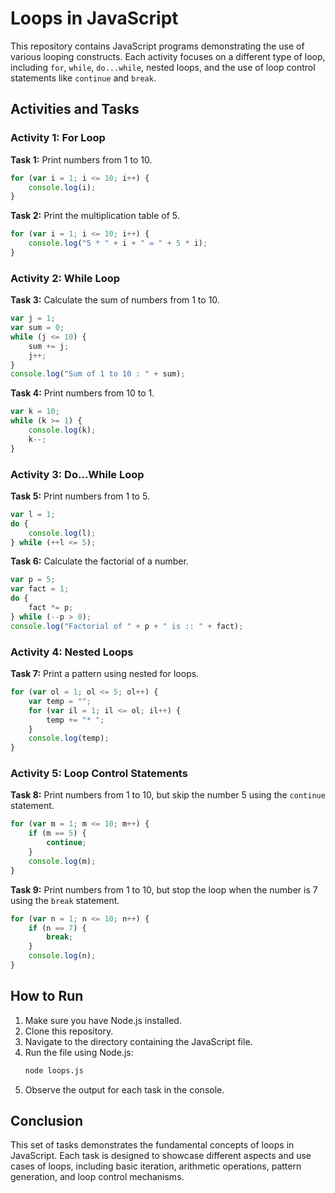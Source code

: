# Loops in JavaScript

This repository contains JavaScript programs demonstrating the use of various looping constructs. Each activity focuses on a different type of loop, including `for`, `while`, `do...while`, nested loops, and the use of loop control statements like `continue` and `break`.

## Activities and Tasks

### Activity 1: For Loop

**Task 1:** Print numbers from 1 to 10.

```javascript
for (var i = 1; i <= 10; i++) {
	console.log(i);
}
```

**Task 2:** Print the multiplication table of 5.

```javascript
for (var i = 1; i <= 10; i++) {
	console.log("5 * " + i + " = " + 5 * i);
}
```

### Activity 2: While Loop

**Task 3:** Calculate the sum of numbers from 1 to 10.

```javascript
var j = 1;
var sum = 0;
while (j <= 10) {
	sum += j;
	j++;
}
console.log("Sum of 1 to 10 : " + sum);
```

**Task 4:** Print numbers from 10 to 1.

```javascript
var k = 10;
while (k >= 1) {
	console.log(k);
	k--;
}
```

### Activity 3: Do...While Loop

**Task 5:** Print numbers from 1 to 5.

```javascript
var l = 1;
do {
	console.log(l);
} while (++l <= 5);
```

**Task 6:** Calculate the factorial of a number.

```javascript
var p = 5;
var fact = 1;
do {
	fact *= p;
} while (--p > 0);
console.log("Factorial of " + p + " is :: " + fact);
```

### Activity 4: Nested Loops

**Task 7:** Print a pattern using nested for loops.

```javascript
for (var ol = 1; ol <= 5; ol++) {
	var temp = "";
	for (var il = 1; il <= ol; il++) {
		temp += "* ";
	}
	console.log(temp);
}
```

### Activity 5: Loop Control Statements

**Task 8:** Print numbers from 1 to 10, but skip the number 5 using the `continue` statement.

```javascript
for (var m = 1; m <= 10; m++) {
	if (m == 5) {
		continue;
	}
	console.log(m);
}
```

**Task 9:** Print numbers from 1 to 10, but stop the loop when the number is 7 using the `break` statement.

```javascript
for (var n = 1; n <= 10; n++) {
	if (n == 7) {
		break;
	}
	console.log(n);
}
```

## How to Run

1. Make sure you have Node.js installed.
2. Clone this repository.
3. Navigate to the directory containing the JavaScript file.
4. Run the file using Node.js:
    ```bash
    node loops.js
    ```
5. Observe the output for each task in the console.

## Conclusion

This set of tasks demonstrates the fundamental concepts of loops in JavaScript. Each task is designed to showcase different aspects and use cases of loops, including basic iteration, arithmetic operations, pattern generation, and loop control mechanisms.
